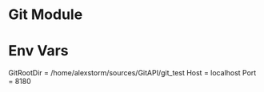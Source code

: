 # Git Module 

# Env Vars
GitRootDir = /home/alexstorm/sources/GitAPI/git_test
Host = localhost
Port = 8180

